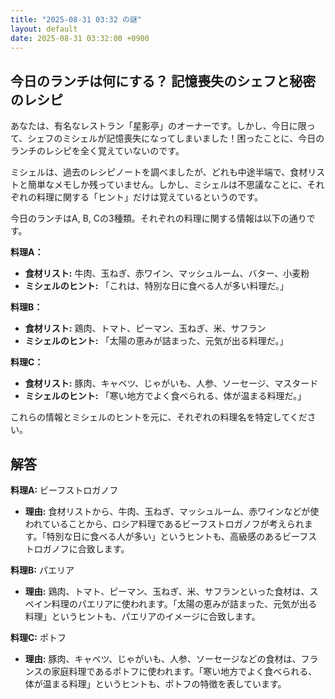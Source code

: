 ```yaml
---
title: "2025-08-31 03:32 の謎"
layout: default
date: 2025-08-31 03:32:00 +0900
---
```

## 今日のランチは何にする？ 記憶喪失のシェフと秘密のレシピ

あなたは、有名なレストラン「星影亭」のオーナーです。しかし、今日に限って、シェフのミシェルが記憶喪失になってしまいました！困ったことに、今日のランチのレシピを全く覚えていないのです。

ミシェルは、過去のレシピノートを調べましたが、どれも中途半端で、食材リストと簡単なメモしか残っていません。しかし、ミシェルは不思議なことに、それぞれの料理に関する「ヒント」だけは覚えているというのです。

今日のランチはA, B, Cの3種類。それぞれの料理に関する情報は以下の通りです。

**料理A：**

*   **食材リスト:** 牛肉、玉ねぎ、赤ワイン、マッシュルーム、バター、小麦粉
*   **ミシェルのヒント:** 「これは、特別な日に食べる人が多い料理だ。」

**料理B：**

*   **食材リスト:** 鶏肉、トマト、ピーマン、玉ねぎ、米、サフラン
*   **ミシェルのヒント:** 「太陽の恵みが詰まった、元気が出る料理だ。」

**料理C：**

*   **食材リスト:** 豚肉、キャベツ、じゃがいも、人参、ソーセージ、マスタード
*   **ミシェルのヒント:** 「寒い地方でよく食べられる、体が温まる料理だ。」

これらの情報とミシェルのヒントを元に、それぞれの料理名を特定してください。

## 解答

**料理A:** ビーフストロガノフ

*   **理由:** 食材リストから、牛肉、玉ねぎ、マッシュルーム、赤ワインなどが使われていることから、ロシア料理であるビーフストロガノフが考えられます。「特別な日に食べる人が多い」というヒントも、高級感のあるビーフストロガノフに合致します。

**料理B:** パエリア

*   **理由:** 鶏肉、トマト、ピーマン、玉ねぎ、米、サフランといった食材は、スペイン料理のパエリアに使われます。「太陽の恵みが詰まった、元気が出る料理」というヒントも、パエリアのイメージに合致します。

**料理C:** ポトフ

*   **理由:** 豚肉、キャベツ、じゃがいも、人参、ソーセージなどの食材は、フランスの家庭料理であるポトフに使われます。「寒い地方でよく食べられる、体が温まる料理」というヒントも、ポトフの特徴を表しています。
